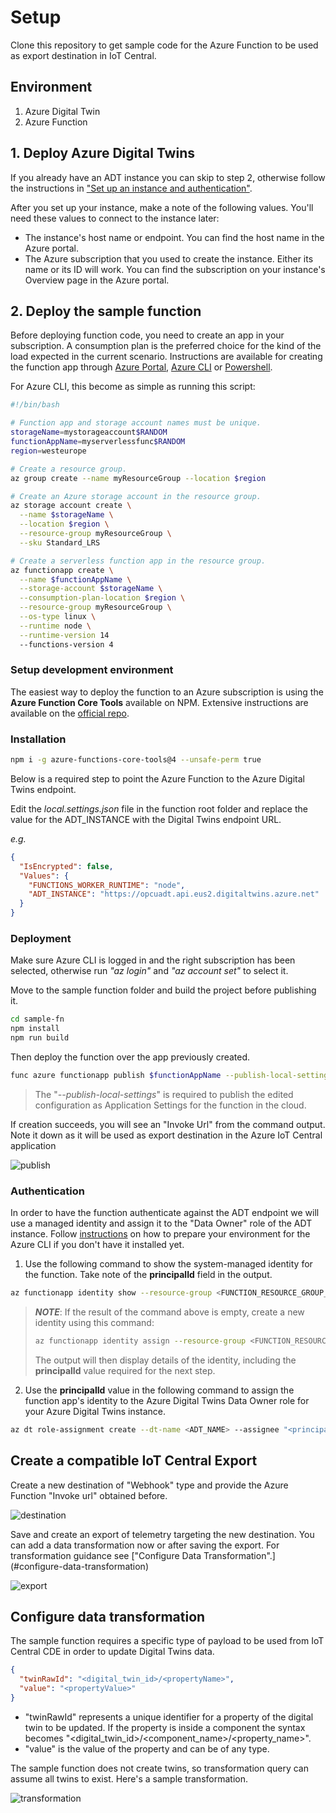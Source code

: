 # Setup

Clone this repository to get sample code for the Azure Function to be used as export destination in IoT Central.

## Environment

1. Azure Digital Twin
2. Azure Function

## 1. Deploy Azure Digital Twins

If you already have an ADT instance you can skip to step 2, otherwise follow the instructions in ["Set up an instance and authentication"](https://docs.microsoft.com/en-us/azure/digital-twins/how-to-set-up-instance-portal).

After you set up your instance, make a note of the following values. You'll need these values to connect to the instance later:

- The instance's host name or endpoint. You can find the host name in the Azure portal.
- The Azure subscription that you used to create the instance. Either its name or its ID will work. You can find the subscription on your instance's Overview page in the Azure portal.

## 2. Deploy the sample function

Before deploying function code, you need to create an app in your subscription. A consumption plan is the preferred choice for the kind of the load expected in the current scenario.
Instructions are available for creating the function app through [Azure Portal](https://docs.microsoft.com/en-us/azure/azure-functions/functions-create-function-app-portal#create-a-function-app), [Azure CLI](https://docs.microsoft.com/en-us/azure/azure-functions/scripts/functions-cli-create-serverless) or [Powershell](https://docs.microsoft.com/en-us/azure/azure-functions/create-first-function-cli-powershell?tabs=azure-cli%2Cbrowser#create-supporting-azure-resources-for-your-function).

For Azure CLI, this become as simple as running this script:

```bash
#!/bin/bash

# Function app and storage account names must be unique.
storageName=mystorageaccount$RANDOM
functionAppName=myserverlessfunc$RANDOM
region=westeurope

# Create a resource group.
az group create --name myResourceGroup --location $region

# Create an Azure storage account in the resource group.
az storage account create \
  --name $storageName \
  --location $region \
  --resource-group myResourceGroup \
  --sku Standard_LRS

# Create a serverless function app in the resource group.
az functionapp create \
  --name $functionAppName \
  --storage-account $storageName \
  --consumption-plan-location $region \
  --resource-group myResourceGroup \
  --os-type linux \
  --runtime node \
  --runtime-version 14
  --functions-version 4
```

### Setup development environment

The easiest way to deploy the function to an Azure subscription is using the **Azure Function Core Tools** available on NPM.
Extensive instructions are available on the [official repo](https://github.com/Azure/azure-functions-core-tools).

### Installation

```sh
npm i -g azure-functions-core-tools@4 --unsafe-perm true
```

Below is a required step to point the Azure Function to the Azure Digital Twins endpoint.

Edit the _local.settings.json_ file in the function root folder and replace the value for the ADT_INSTANCE with the Digital Twins endpoint URL.

_e.g._

```json
{
  "IsEncrypted": false,
  "Values": {
    "FUNCTIONS_WORKER_RUNTIME": "node",
    "ADT_INSTANCE": "https://opcuadt.api.eus2.digitaltwins.azure.net"
  }
}
```

### Deployment

Make sure Azure CLI is logged in and the right subscription has been selected, otherwise run _"az login"_ and _"az account set"_ to select it.

Move to the sample function folder and build the project before publishing it.

```sh
cd sample-fn
npm install
npm run build
```

Then deploy the function over the app previously created.

```sh
func azure functionapp publish $functionAppName --publish-local-settings --nozip
```

> The "_--publish-local-settings_" is required to publish the edited configuration as Application Settings for the function in the cloud.

If creation succeeds, you will see an "Invoke Url" from the command output.
Note it down as it will be used as export destination in the Azure IoT Central application

![publish](../media/function_publish.png)

### Authentication

In order to have the function authenticate against the ADT endpoint we will use a managed identity and assign it to the "Data Owner" role of the ADT instance.
Follow [instructions](https://docs.microsoft.com/en-us/azure/digital-twins/tutorial-end-to-end#prepare-your-environment-for-the-azure-cli) on how to prepare your environment for the Azure CLI if you don't have it installed yet.

1. Use the following command to show the system-managed identity for the function. Take note of the **principalId** field in the output.

```sh
az functionapp identity show --resource-group <FUNCTION_RESOURCE_GROUP_NAME> --name <FUNCTION_NAME>
```

> **_NOTE_**: If the result of the command above is empty, create a new identity using this command:
>
> ```sh
> az functionapp identity assign --resource-group <FUNCTION_RESOURCE_GROUP_NAME> --name <FUNCTION_NAME>
> ```
>
> The output will then display details of the identity, including the **principalId** value required for the next step.

2. Use the **principalId** value in the following command to assign the function app's identity to the Azure Digital Twins Data Owner role for your Azure Digital Twins instance.

```sh
az dt role-assignment create --dt-name <ADT_NAME> --assignee "<principal-ID>" --role "Azure Digital Twins Data Owner"
```

## Create a compatible IoT Central Export

Create a new destination of "Webhook" type and provide the Azure Function "Invoke url" obtained before.

![destination](../media/destination.png)

Save and create an export of telemetry targeting the new destination. You can add a data transformation now or after saving the export. For transformation guidance see ["Configure Data Transformation".]
(#configure-data-transformation)

![export](../media/export.png)

## Configure data transformation

The sample function requires a specific type of payload to be used from IoT Central CDE in order to update Digital Twins data.

```json
{
  "twinRawId": "<digital_twin_id>/<propertyName>",
  "value": "<propertyValue>"
}
```

- "twinRawId" represents a unique identifier for a property of the digital twin to be updated. If the property is inside a component the syntax becomes "<digital_twin_id>/<component_name>/<property_name>".
- "value" is the value of the property and can be of any type.

The sample function does not create twins, so transformation query can assume all twins to exist. Here's a sample transformation.

![transformation](../media/transformation.png)
